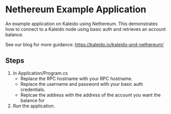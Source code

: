 # Nethereum Example Application
An example application on Kaleido using Nethereum. This demonstrates how to connect to a Kaleido node using basic auth and retrieves an account balance.

See our blog for more guidance: https://kaleido.io/kaleido-and-nethereum/

## Steps
1. In Application/Program.cs
   + Replace the RPC hostname with your RPC hostname.
   + Replace the username and password with your basic auth credentials.
   + Replcae the address with the address of the account you want the balance for
2. Run the application.
